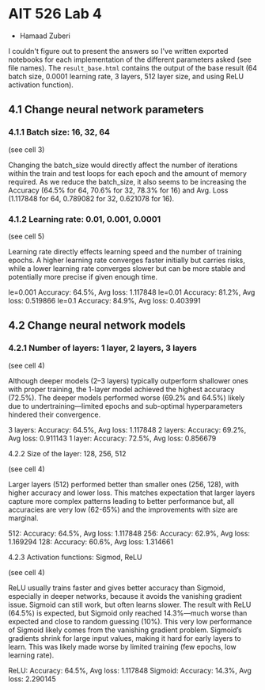 # AIT 526 Lab 4
- Hamaad Zuberi

I couldn't figure out to present the answers so I've written exported notebooks for each implementation of the different parameters asked (see file names). The `result_base.html` contains the output of the base result (64 batch size, 0.0001 learning rate, 3 layers, 512 layer size, and using ReLU activation function).

## 4.1 Change neural network parameters
### 4.1.1 Batch size: 16, 32, 64

(see cell 3)

Changing the batch_size would directly affect the number of iterations within the train and test loops for each epoch and the amount of memory required. As we reduce the batch_size, it also seems to be increasing the Accuracy (64.5% for 64, 70.6% for 32, 78.3% for 16) and Avg. Loss (1.117848 for 64, 0.789082 for 32, 0.621078 for 16).

### 4.1.2 Learning rate: 0.01, 0.001, 0.0001

(see cell 5)

Learning rate directly effects learning speed and the number of training epochs. A higher learning rate converges faster initially but carries risks, while a lower learning rate converges slower but can be more stable and potentially more precise if given enough time.

le=0.001 Accuracy: 64.5%, Avg loss: 1.117848
le=0.01 Accuracy: 81.2%, Avg loss: 0.519866
le=0.1 Accuracy: 84.9%, Avg loss: 0.403991

## 4.2 Change neural network models
### 4.2.1 Number of layers: 1 layer, 2 layers, 3 layers

(see cell 4)

Although deeper models (2–3 layers) typically outperform shallower ones with proper training, the 1-layer model achieved the highest accuracy (72.5%). The deeper models performed worse (69.2% and 64.5%) likely due to undertraining—limited epochs and sub-optimal hyperparameters hindered their convergence.

3 layers: Accuracy: 64.5%, Avg loss: 1.117848
2 layers: Accuracy: 69.2%, Avg loss: 0.911143
1 layer: Accuracy: 72.5%, Avg loss: 0.856679

4.2.2 Size of the layer: 128, 256, 512

(see cell 4)

Larger layers (512) performed better than smaller ones (256, 128), with higher accuracy and lower loss. This matches expectation that larger layers capture more complex patterns leading to better performance but, all accuracies are very low (62-65%) and the improvements with size are marginal.

512: Accuracy: 64.5%, Avg loss: 1.117848
256: Accuracy: 62.9%, Avg loss: 1.169294
128: Accuracy: 60.6%, Avg loss: 1.314661

4.2.3 Activation functions: Sigmod, ReLU

(see cell 4)

ReLU usually trains faster and gives better accuracy than Sigmoid, especially in deeper networks, because it avoids the vanishing gradient issue. Sigmoid can still work, but often learns slower. The result with ReLU (64.5%) is expected, but Sigmoid only reached 14.3%—much worse than expected and close to random guessing (10%). This very low performance of Sigmoid likely comes from the vanishing gradient problem. Sigmoid’s gradients shrink for large input values, making it hard for early layers to learn. This was likely made worse by limited training (few epochs, low learning rate).

ReLU: Accuracy: 64.5%, Avg loss: 1.117848
Sigmoid: Accuracy: 14.3%, Avg loss: 2.290145


